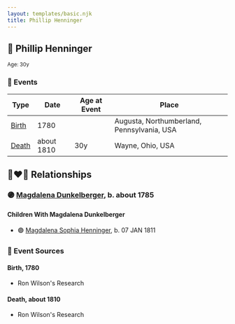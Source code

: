 ```yaml
---
layout: templates/basic.njk
title: Phillip Henninger
---
```

## 🔵 Phillip Henninger
<small>Age: 30y</small>

### 📆 Events

Type | Date | Age at Event | Place
------ | ------ | ------ | ------
[Birth](#event-event-2) | 1780 |  | Augusta, Northumberland, Pennsylvania, USA
[Death](#event-event-3) | about 1810 | 30y | Wayne, Ohio, USA

## 👩‍❤️‍👨 Relationships

### 🟣 [Magdalena Dunkelberger](/people/9/94381550), b. about 1785

#### Children With Magdalena Dunkelberger
* 🟣 [Magdalena Sophia Henninger](/people/6/64241610), b. 07 JAN 1811
### 📰 Event Sources

#### <a id="event-event-2"></a> Birth, 1780
* Ron Wilson's Research

#### <a id="event-event-3"></a> Death, about 1810
* Ron Wilson's Research